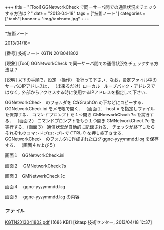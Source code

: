 ﻿+++
title = "[Tool] GGNetworkCheck で同一サーバ間での通信状況をチェックする方法は？"
date = "2013-04-18"
tags = ["技術ノート"]
categories = ["tech"]
banner = "img/technote.jpg"
+++

-----------------------------------------------------------------------------------------------------------------------------

*技術ノート

2013/04/18*


[番号]
技術ノート KGTN 2013041802

[現象]
[Tool] GGNetworkCheck で同一サーバ間での通信状況をチェックする方法は？

[説明]
以下の手順で，設定 （操作）
を行って下さい．なお，設定ファイル中のサーバのIPアドレスは，
（出来るだけ）ローカル・ループバック・アドレスではなく，外部からアクセスする時に使用するIPアドレスを指定して下さい．

GGNetworkCheck　のフォルダを C:¥GraphOn の下などにコピーする．
GGNetworkCheck.ini をメモ帳で開く． （画面１）
host = を指定しファイルを保存する．
コマンドプロンプトを１つ開き GMNetworkCheck ?s を実行する． （画面２）
コマンドプロンプトをもう１つ開き GMNetworkCheck ?c
を実行する．（画面３）
通信状況が自動的に記録される．
チェックが終了したらそれぞれのコマンドプロンプトで CTRL-C
を押し終了させる．
GGNetworkCheck　のフォルダに作成されたログ ggnc-yyyymmdd.log
を保存する． （画面４および５）

画面１：GGNetworkCheck.ini

画面２： GMNetworkCheck ?s

画面３：GMNetworkCheck ?c

画面４： ggnc-yyyymmdd.log

画面５： ggnc-yyyymmdd.log の内容


### ファイル

 
 


[KGTN2013041802.pdf](http://techreport.kitasp.net/attachments/download/1325/KGTN2013041802.pdf)
 [(686 KB)] [kitasp 技術センター, 2013/04/18
12:37]


 


 


